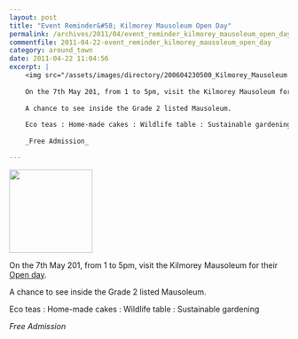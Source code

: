```yaml
---
layout: post
title: "Event Reminder&#58; Kilmorey Mausoleum Open Day"
permalink: /archives/2011/04/event_reminder_kilmorey_mausoleum_open_day.html
commentfile: 2011-04-22-event_reminder_kilmorey_mausoleum_open_day
category: around_town
date: 2011-04-22 11:04:56
excerpt: |
    <img src="/assets/images/directory/200604230500_Kilmorey_Mausoleum.jpg" width="150" height="150" class="photo right" />
    
    On the 7th May 201, from 1 to 5pm, visit the Kilmorey Mausoleum for their <a href="https://stmargarets.london/event/tour/200705142770.">Open day</a>
    
    A chance to see inside the Grade 2 listed Mausoleum.
    
    Eco teas : Home-made cakes : Wildlife table : Sustainable gardening
    
    _Free Admission_

---
```


<img src="/assets/images/directory/200604230500_Kilmorey_Mausoleum.jpg" width="150" height="150" class="photo right" />

On the 7th May 201, from 1 to 5pm, visit the Kilmorey Mausoleum for their [Open day](https://stmargarets.london/event/tour/200705142770).

A chance to see inside the Grade 2 listed Mausoleum.

Eco teas : Home-made cakes : Wildlife table : Sustainable gardening

*Free Admission*

